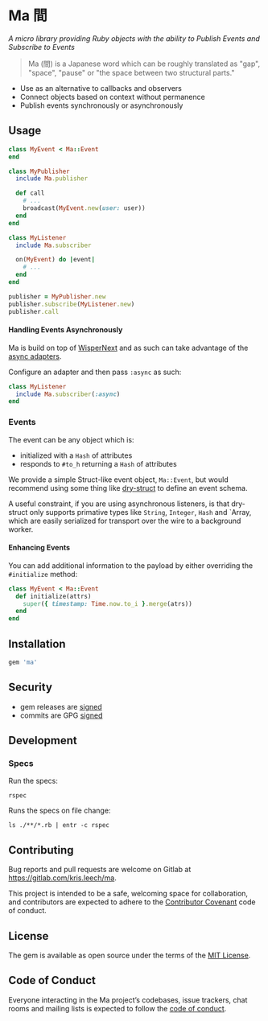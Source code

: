 # Ma 間

*A micro library providing Ruby objects with the ability to Publish Events and Subscribe to Events*

> Ma (間) is a Japanese word which can be roughly translated as "gap", "space", "pause" or "the space between two structural parts."

* Use as an alternative to callbacks and observers
* Connect objects based on context without permanence
* Publish events synchronously or asynchronously

## Usage

```ruby
class MyEvent < Ma::Event
end

class MyPublisher
  include Ma.publisher

  def call
    # ...
    broadcast(MyEvent.new(user: user))
  end
end

class MyListener
  include Ma.subscriber

  on(MyEvent) do |event|
    # ...
  end
end

publisher = MyPublisher.new
publisher.subscribe(MyListener.new)
publisher.call
```

#### Handling Events Asynchronously

Ma is build on top of [WisperNext](https://gitlab.com/kris.leech/wisper_next)
and as such can take advantage of the [async adapters](https://gitlab.com/kris.leech/wisper_next#handling-events-asynchronously).

Configure an adapter and then pass `:async` as such:

```ruby
class MyListener
  include Ma.subscriber(:async)
end
```

### Events

The event can be any object which is:

* initialized with a `Hash` of attributes
* responds to `#to_h` returning a `Hash` of attributes

We provide a simple Struct-like event object, `Ma::Event`, but would recommend using some
thing like [dry-struct](https://dry-rb.org/gems/dry-struct/1.0/) to define an
event schema.

A useful constraint, if you are using asynchronous listeners, is that
dry-struct only supports primative types like `String`, `Integer`, `Hash` and
`Array, which are easily serialized for transport over the wire to a background
worker.

#### Enhancing Events

You can add additional information to the payload by either overriding the
`#initialize` method:

```ruby
class MyEvent < Ma::Event
  def initialize(attrs)
    super({ timestamp: Time.now.to_i }.merge(atrs))
  end
end
```

## Installation

```ruby
gem 'ma'
```

## Security

* gem releases are [signed](https://gitlab.com/kris.leech/ma/blob/master/keys/gem-public_cert.pem)
* commits are GPG [signed](https://gitlab.com/kris.leech/ma/blob/master/keys/kris.leech.gpg.public)

## Development

### Specs

Run the specs:

```
rspec
```

Runs the specs on file change:

```
ls ./**/*.rb | entr -c rspec
```

## Contributing

Bug reports and pull requests are welcome on Gitlab at https://gitlab.com/kris.leech/ma.

This project is intended to be a safe, welcoming space for collaboration, and contributors are expected to adhere to the [Contributor Covenant](http://contributor-covenant.org) code of conduct.

## License

The gem is available as open source under the terms of the [MIT License](https://opensource.org/licenses/MIT).

## Code of Conduct

Everyone interacting in the Ma project’s codebases, issue trackers, chat rooms and mailing lists is expected to follow the [code of conduct](https://gitlab.com/kris.leech/ma/CODE_OF_CONDUCT.md).

